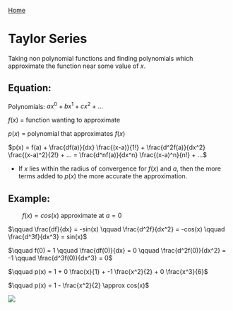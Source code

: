 [Home](../README.md)

# Taylor Series

Taking non polynomial functions and finding polynomials which approximate the function near some value of $x$.

## Equation:
Polynomials: $ax^0 + bx^1 + cx^2 + ...$

$f(x)$ $=$ function wanting to approximate

$p(x)$ $=$ polynomial that approximates $f(x)$

$p(x) = f(a) + \frac{df(a)}{dx} \frac{(x-a)}{1!} + \frac{d^2f(a)}{dx^2} \frac{(x-a)^2}{2!} + ... = \frac{d^nf(a)}{dx^n} \frac{(x-a)^n}{n!} + ...$

- If $x$ lies within the radius of convergence for $f(x)$ and $a$, then the more terms added to $p(x)$ the more accurate the approximation.

## Example:

$\qquad f(x)=cos(x)$ approximate at $a = 0$

$\qquad \frac{df}{dx} = -sin(x) \qquad \frac{d^2f}{dx^2} = -cos(x) \qquad \frac{d^3f}{dx^3} = sin(x)$

$\qquad f(0) = 1 \qquad \frac{df(0)}{dx} = 0 \qquad \frac{d^2f(0)}{dx^2} = -1 \qquad \frac{d^3f(0)}{dx^3} = 0$

$\qquad p(x) = 1 + 0 \frac{x}{1} + -1 \frac{x^2}{2} + 0 \frac{x^3}{6}$

$\qquad p(x) = 1 - \frac{x^2}{2} \approx cos(x)$

![](./taylor_series_diagram.png)
